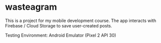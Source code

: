 # wasteagram

This is a project for my mobile development course. The app interacts with Firebase / Cloud Storage to save user-created posts. 

Testing Environment: Android Emulator (Pixel 2 API 30)
